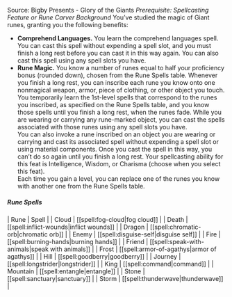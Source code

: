 Source: Bigby Presents - Glory of the Giants
*Prerequisite: Spellcasting Feature or Rune Carver Background*
You’ve studied the magic of Giant runes, granting you the following benefits:
* **Comprehend Languages.** You learn the comprehend languages spell. You can cast this spell without expending a spell slot, and you must finish a long rest before you can cast it in this way again. You can also cast this spell using any spell slots you have.
* **Rune Magic.** You know a number of runes equal to half your proficiency bonus (rounded down), chosen from the Rune Spells table. Whenever you finish a long rest, you can inscribe each rune you know onto one nonmagical weapon, armor, piece of clothing, or other object you touch. You temporarily learn the 1st-level spells that correspond to the runes you inscribed, as specified on the Rune Spells table, and you know those spells until you finish a long rest, when the runes fade. While you are wearing or carrying any rune-marked object, you can cast the spells associated with those runes using any spell slots you have.  
You can also invoke a rune inscribed on an object you are wearing or carrying and cast its associated spell without expending a spell slot or using material components. Once you cast the spell in this way, you can’t do so again until you finish a long rest. Your spellcasting ability for this feat is Intelligence, Wisdom, or Charisma (choose when you select this feat).  
Each time you gain a level, you can replace one of the runes you know with another one from the Rune Spells table.
##### Rune Spells
| Rune | Spell |
| Cloud | [[spell:fog-cloud|fog cloud]] |
| Death | [[spell:inflict-wounds|inflict wounds]] |
| Dragon | [[spell:chromatic-orb|chromatic orb]] |
| Enemy | [[spell:disguise-self|disguise self]] |
| Fire | [[spell:burning-hands|burning hands]] |
| Friend | [[spell:speak-with-animals|speak with animals]] |
| Frost | [[spell:armor-of-agathys|armor of agathys]] |
| Hill | [[spell:goodberry|goodberry]] |
| Journey | [[spell:longstrider|longstrider]] |
| King | [[spell:command|command]] |
| Mountain | [[spell:entangle|entangle]] |
| Stone | [[spell:sanctuary|sanctuary]] |
| Storm | [[spell:thunderwave|thunderwave]] |
